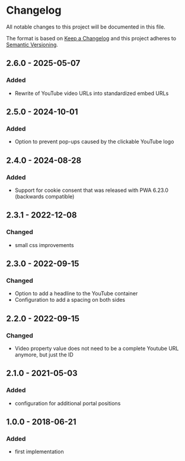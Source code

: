 # Changelog

All notable changes to this project will be documented in this file.

The format is based on [Keep a Changelog](http://keepachangelog.com/) and this project adheres to [Semantic Versioning](http://semver.org/).

## 2.6.0 - 2025-05-07
### Added
- Rewrite of YouTube video URLs into standardized embed URLs

## 2.5.0 - 2024-10-01
### Added
- Option to prevent pop-ups caused by the clickable YouTube logo

## 2.4.0 - 2024-08-28
### Added
- Support for cookie consent that was released with PWA 6.23.0 (backwards compatible)

## 2.3.1 - 2022-12-08
### Changed
- small css improvements

## 2.3.0 - 2022-09-15
### Changed
- Option to add a headline to the YouTube container
- Configuration to add a spacing on both sides

## 2.2.0 - 2022-09-15
### Changed
- Video property value does not need to be a complete Youtube URL anymore, but just the ID

## 2.1.0 - 2021-05-03
### Added
- configuration for additional portal positions

## 1.0.0 - 2018-06-21
### Added
- first implementation

